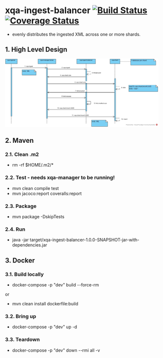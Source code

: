 # xqa-ingest-balancer [![Build Status](https://travis-ci.org/jameshnsears/xqa-ingest-balancer.svg?branch=master)](https://travis-ci.org/jameshnsears/xqa-ingest-balancer) [![Coverage Status](https://coveralls.io/repos/github/jameshnsears/xqa-ingest-balancer/badge.svg?branch=master)](https://coveralls.io/github/jameshnsears/xqa-ingest-balancer?branch=master)
* evenly distributes the ingested XML across one or more shards.

## 1. High Level Design
![High Level Design](https://github.com/jameshnsears/xqa-documentation/blob/master/uml/balancer-sequence-diagram.jpg)

## 2. Maven
### 2.1. Clean .m2
* rm -rf $HOME/.m2/*

### 2.2. Test - needs xqa-manager to be running!
* mvn clean compile test
* mvn jacoco:report coveralls:report

### 2.3. Package
* mvn package -DskipTests

### 2.4. Run
* java -jar target/xqa-ingest-balancer-1.0.0-SNAPSHOT-jar-with-dependencies.jar

## 3. Docker
### 3.1. Build locally
* docker-compose -p "dev" build --force-rm

or

* mvn clean install dockerfile:build

### 3.2. Bring up
* docker-compose -p "dev" up -d

### 3.3. Teardown
* docker-compose -p "dev" down --rmi all -v
